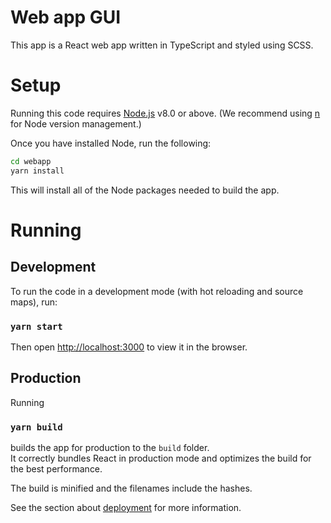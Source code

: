# Web app GUI

This app is a React web app written in TypeScript and styled using SCSS.

# Setup

Running this code requires [Node.js](https://nodejs.org/en/) v8.0 or above. (We recommend using
[n](https://github.com/tj/n) for Node version management.)

Once you have installed Node, run the following:

```bash
cd webapp
yarn install
```

This will install all of the Node packages needed to build the app.

# Running

## Development

To run the code in a development mode (with hot reloading and source maps), run:

### `yarn start`

Then open [http://localhost:3000](http://localhost:3000) to view it in the browser.

## Production

Running

### `yarn build`

builds the app for production to the `build` folder.<br />
It correctly bundles React in production mode and optimizes the build for the best performance.

The build is minified and the filenames include the hashes.

See the section about [deployment](https://facebook.github.io/create-react-app/docs/deployment) for more information.

